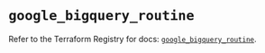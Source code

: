 # `google_bigquery_routine`

Refer to the Terraform Registry for docs: [`google_bigquery_routine`](https://registry.terraform.io/providers/hashicorp/google-beta/6.2.0/docs/resources/google_bigquery_routine).
